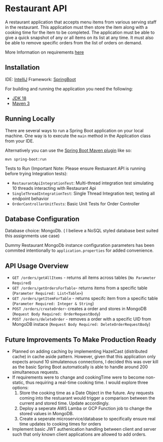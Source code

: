 # Restaurant API

A restaurant application that accepts menu items from various serving staff in the restaurant. This application must then store the item along with a cooking time for the item to be completed. The application must be able to give a quick snapshot of any or all items on its list at any time. It must also be able to remove specific orders from the list of orders on demand.

More Information on requirements [here](https://github.com/paidy/interview/blob/master/SimpleRestaurantApi.md)

## Installation

IDE: [IntelliJ](https://www.jetbrains.com/idea/)
Framework: [SpringBoot](https://spring.io/projects/spring-boot)

For building and running the application you need the following:
- [JDK 18](https://www.oracle.com/java/technologies/javase/jdk18-archive-downloads.html)
- [Maven 3](https://maven.apache.org)

## Running Locally
There are several ways to run a Spring Boot application on your local machine. One way is to execute the `main` method in the Application class from your IDE.

Alternatively you can use the [Spring Boot Maven plugin](https://docs.spring.io/spring-boot/docs/current/reference/html/build-tool-plugins-maven-plugin.html) like so:
```shell
mvn spring-boot:run
```

Tests to Run (Important Note: Please ensure Restuarant API is running before trying Integration tests):
- `RestaurantApiIntegrationTest`: Multi-thread integration test simulating 10 threads interacting with Restaurant Api
- `SingleThreadIntegrationTest`: Single Thread Integration test; testing all endpoint behavior
- `OrderControllerUnitTests`: Basic Unit Tests for Order Controller

## Database Configuration
Database choice: MongoDb. ( I believe a NoSQL styled database best suited this assignments use case)

Dummy Restaurant MongoDb instance configuration parameters has been commited intentionally to `application.properties` for added convenience.

## API Usage Overview
- `GET /orders/getAllItems` - returns all items across tables (`No Parameter Required`)
- `GET /orders/getOrdersForTable`- returns items from a specific table (`Parameter Required: List<Table>`)
- `GET /orders/getItemForTable` - returns specifc item from a specific table (`Parameter Required: Integer & String`)
- `POST /orders/createOrder`- creates a order and stores in MongoDB (`Request Body Required: OrderRequestBody`)
- `POST /orders/deleteOrder` - removes a order with a specific UID from MongoDB instace (`Request Body Required: DeleteOrderRequestBody`)

## Future Improvements To Make Production Ready
- Planned on adding caching by implementing HazelCast (distributed cache) in cache aside pattern. However, given that this application only expects around 10 simulatenous connections, I decided this was over kill as the basic Spring Boot automatically is able to handle around 200 simultaneous requests.
- If requirements were to change and cookingTime were to become non-static, thus requiring a real-time cooking time. I would explore three options: 
    1) Store the cooking time as a Date Object in the future. Any requests coming into the restuarant would trigger a comparison between the current and stored time. Update accordingly.
    2) Deploy a seperate AWS Lamba or GCP Function job to change the stored values in MongoDB.
    3) Create a seperate microservice/database to specifically ensure real time updates to cooking times for orders
- Implement basic JWT authenication handling between client and server such that only known client applications are allowed to add orders.


